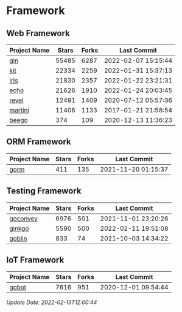 # Framework

## Web Framework
| Project Name | Stars | Forks | Last Commit |
| ------------ | ----- | ----- | ----------- |
| [gin](https://github.com/gin-gonic/gin) | 55485 | 6287 | 2022-02-07 15:15:44 |
| [kit](https://github.com/go-kit/kit) | 22334 | 2259 | 2022-01-31 15:37:13 |
| [iris](https://github.com/kataras/iris) | 21830 | 2357 | 2022-01-22 23:21:31 |
| [echo](https://github.com/labstack/echo) | 21626 | 1910 | 2022-01-24 20:03:45 |
| [revel](https://github.com/revel/revel) | 12491 | 1409 | 2020-07-12 05:57:36 |
| [martini](https://github.com/go-martini/martini) | 11406 | 1133 | 2017-01-21 21:58:54 |
| [beego](https://github.com/astaxie/beego) | 374 | 109 | 2020-12-13 11:36:23 |

## ORM Framework
| Project Name | Stars | Forks | Last Commit |
| ------------ | ----- | ----- | ----------- |
| [gorm](https://github.com/jinzhu/gorm) | 411 | 135 | 2021-11-20 01:15:37 |

## Testing Framework
| Project Name | Stars | Forks | Last Commit |
| ------------ | ----- | ----- | ----------- |
| [goconvey](https://github.com/smartystreets/goconvey) | 6976 | 501 | 2021-11-01 23:20:26 |
| [ginkgo](https://github.com/onsi/ginkgo) | 5590 | 500 | 2022-02-11 19:51:08 |
| [goblin](https://github.com/franela/goblin) | 833 | 74 | 2021-10-03 14:34:22 |

## IoT Framework
| Project Name | Stars | Forks | Last Commit |
| ------------ | ----- | ----- | ----------- |
| [gobot](https://github.com/hybridgroup/gobot) | 7616 | 951 | 2020-12-01 09:54:44 |

*Update Date: 2022-02-13T12:00:44*
